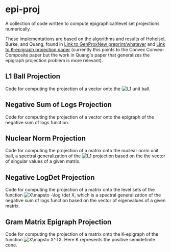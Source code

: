 # epi-proj
A collection of code written to compute epigraphical/level set projections numerically.

These implementations are based on the algorithms and results of Hoheisel, Burke, and Quang, found in [Link to GenProxNew preprint/whatever](https://math.mcgill.ca/hoheisel/) and [Link to K-epigraph projection paper](https://www.math.mcgill.ca/hoheisel/composite_conjugate.pdf) (currently this points to the Convex Convex-Composite paper but the work in Quang's paper that generalizes the epigraph projection problem is more relevant).

## L1 Ball Projection
Code for computing the projection of a vector onto the <img src="https://latex.codecogs.com/svg.latex?l_1" title="l_1" /> unit ball. 

## Negative Sum of Logs Projection
Code for computing the projection of a vector onto the epigraph of the negative sum of logs function.

## Nuclear Norm Projection
Code for computing the projection of a matrix onto the nuclear norm unit ball, a spectral generalization of the <img src="https://latex.codecogs.com/svg.latex?l_1" title="l_1" /> projection based on the the vector of singular values of a given matrix.

## Negative LogDet Projection
Code for computing the projection of a matrix onto the level sets of the function <img src="https://latex.codecogs.com/svg.latex?X\mapsto&space;-\log&space;\det&space;X" title="X\mapsto -\log \det X" />, which is a spectral generalization of the negative sum of logs function based on the vector of eigenvalues of a given matrix.

## Gram Matrix Epigraph Projection
Code for computing the projection of a matrix onto the K-epigraph of the function <img src="https://latex.codecogs.com/svg.latex?X\mapsto&space;X^TX" title="X\mapsto X^TX" />. Here K represents the positive semidefinite cone.
